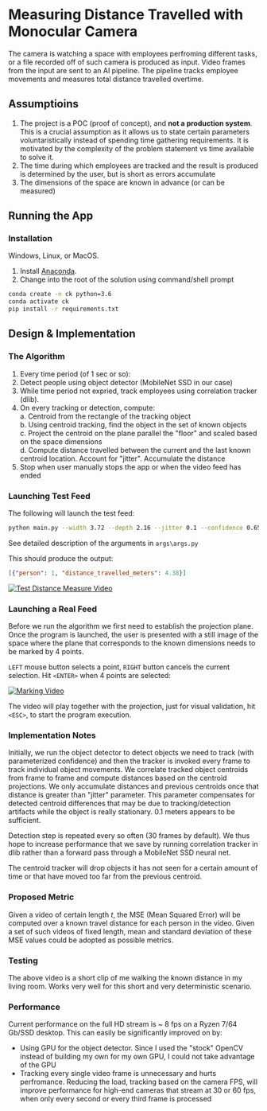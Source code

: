 # Measuring Distance Travelled with Monocular Camera

The camera is watching a space with employees perfroming different tasks, or a file recorded off of such camera is produced as input. Video frames from the input are sent to an AI pipeline. The pipeline tracks employee movements and measures total distance travelled overtime.
## Assumptioins

1. The project is a POC (proof of concept), and **not a production system**. This is a crucial assumption as it allows us to state certain parameters voluntaristically instead of spending time gathering requirements. It is motivated by the complexity of the problem statement vs time available to solve it.
1. The time during which employees are tracked and the result is produced is determined by the user, but is short as errors accumulate
1. The dimensions of the space are known in advance (or can be measured)

## Running the App

### Installation

Windows, Linux, or MacOS.

1. Install [Anaconda](https://www.anaconda.com/products/individual).
1. Change into the root of the solution using command/shell prompt

```sh
conda create -n ck python=3.6
conda activate ck
pip install -r requirements.txt
```
## Design & Implementation

### The Algorithm

1. Every time period (of 1 sec or so):
1. Detect people using object detector (MobileNet SSD in our case)
1. While time period not expried, track employees using correlation tracker (dlib).
1. On every tracking or detection, compute:  
  a. Centroid from the rectangle of the tracking object  
  b. Using centroid tracking, find the object in the set of known objects  
  c. Project the centroid on the plane parallel the "floor" and scaled based on the space dimensions  
  d. Compute distance travelled between the current and the last known centroid location. Account for "jitter". Accumulate the distance
1. Stop when user manually stops the app or when the video feed has ended

### Launching Test Feed

The following will launch the test feed:

```sh
python main.py --width 3.72 --depth 2.16 --jitter 0.1 --confidence 0.65 --input "videos/den3.mp4" --test
```

See detailed description of the arguments in `args\args.py`

This should produce the output:

```json
[{"person": 1, "distance_travelled_meters": 4.38}]
```
[![Test Distance Measure Video](https://img.youtube.com/vi/6fRGGj58IQo/0.jpg)](https://www.youtube.com/watch?v=6fRGGj58IQo)

### Launching a Real Feed

Before we run the algorithm we first need to establish the projection plane. Once the program is launched, the user is presented with a still image of the space where the plane that corresponds to the known dimensions needs to be marked by 4 points.

`LEFT` mouse button selects a point, `RIGHT` button cancels the current selection. Hit `<ENTER>` when 4 points are selected:

[![Marking Video](https://img.youtube.com/vi/PjEdOssGne4/0.jpg)](https://www.youtube.com/watch?v=PjEdOssGne4)

The video will play together with the projection, just for visual validation, hit `<ESC>`, to start the program execution.

### Implementation Notes

Initially, we run the object detector to detect objects we need to track (with parameterized confidence) and then the tracker is invoked every frame to track individual object movements. We correlate tracked object centroids from frame to frame and compute distances based on the centroid projections. We only accumulate distances and previous centroids once that distance is greater than "jitter" parameter. This parameter compensates for detected centroid differences that may be due to tracking/detection artifacts while the object is really stationary. 0.1 meters appears to be sufficient. 

Detection step is repeated every so often (30 frames by default). We thus hope to increase performance that we save by running correlation tracker in dlib rather than a forward pass through a MobileNet SSD neural net.

The centroid tracker will drop objects it has not seen for a certain amount of time or that have moved too far from the previous centroid.

### Proposed Metric

Given a video of certain length _t_, the MSE (Mean Squared Error) will be computed over a known travel distance for each person in the video. Given a set of such videos of fixed length, mean and standard deviation of these MSE values could be adopted as possible metrics.

### Testing

The above video is a short clip of me walking the known distance in my living room. Works very well for this short and very deterministic scenario.

### Performance

Current performance on the full HD stream is ~ 8 fps on a Ryzen 7/64 Gb/SSD desktop. This can easily be significantly improved on by:

- Using GPU for the object detector. Since I used the "stock" OpenCV instead of building my own for my own GPU, I could not take advantage of the GPU
- Tracking every single video frame is unnecessary and hurts perfromance. Reducing the load, tracking based on the camera FPS, will improve performance for high-end cameras that stream at 30 or 60 fps, when only every second or every third frame is processed